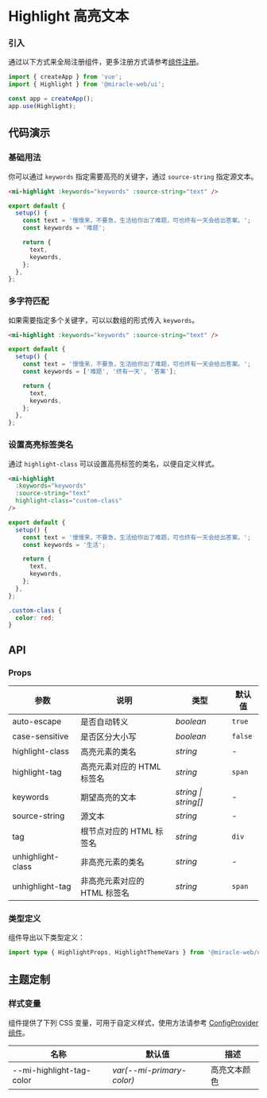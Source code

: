 # Highlight 高亮文本

### 引入

通过以下方式来全局注册组件，更多注册方式请参考[组件注册](#/zh-CN/advanced-usage#zu-jian-zhu-ce)。

```js
import { createApp } from 'vue';
import { Highlight } from '@miracle-web/ui';

const app = createApp();
app.use(Highlight);
```

## 代码演示

### 基础用法

你可以通过 `keywords` 指定需要高亮的关键字，通过 `source-string` 指定源文本。

```html
<mi-highlight :keywords="keywords" :source-string="text" />
```

```ts
export default {
  setup() {
    const text = '慢慢来，不要急，生活给你出了难题，可也终有一天会给出答案。';
    const keywords = '难题';

    return {
      text,
      keywords,
    };
  },
};
```

### 多字符匹配

如果需要指定多个关键字，可以以数组的形式传入 `keywords`。

```html
<mi-highlight :keywords="keywords" :source-string="text" />
```

```ts
export default {
  setup() {
    const text = '慢慢来，不要急，生活给你出了难题，可也终有一天会给出答案。';
    const keywords = ['难题', '终有一天', '答案'];

    return {
      text,
      keywords,
    };
  },
};
```

### 设置高亮标签类名

通过 `highlight-class` 可以设置高亮标签的类名，以便自定义样式。

```html
<mi-highlight
  :keywords="keywords"
  :source-string="text"
  highlight-class="custom-class"
/>
```

```ts
export default {
  setup() {
    const text = '慢慢来，不要急，生活给你出了难题，可也终有一天会给出答案。';
    const keywords = '生活';

    return {
      text,
      keywords,
    };
  },
};
```

```css
.custom-class {
  color: red;
}
```

## API

### Props

| 参数 | 说明 | 类型 | 默认值 |
| --- | --- | --- | --- |
| auto-escape | 是否自动转义 | _boolean_ | `true` |
| case-sensitive | 是否区分大小写 | _boolean_ | `false` |
| highlight-class | 高亮元素的类名 | _string_ | - |
| highlight-tag | 高亮元素对应的 HTML 标签名 | _string_ | `span` |
| keywords | 期望高亮的文本 | _string \| string[]_ | - |
| source-string | 源文本 | _string_ | - |
| tag | 根节点对应的 HTML 标签名 | _string_ | `div` |
| unhighlight-class | 非高亮元素的类名 | _string_ | - |
| unhighlight-tag | 非高亮元素对应的 HTML 标签名 | _string_ | `span` |

### 类型定义

组件导出以下类型定义：

```ts
import type { HighlightProps, HighlightThemeVars } from '@miracle-web/ui';
```

## 主题定制

### 样式变量

组件提供了下列 CSS 变量，可用于自定义样式，使用方法请参考 [ConfigProvider 组件](#/zh-CN/config-provider)。

| 名称                     | 默认值                    | 描述         |
| ------------------------ | ------------------------- | ------------ |
| --mi-highlight-tag-color | _var(--mi-primary-color)_ | 高亮文本颜色 |
